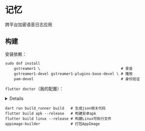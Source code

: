 # 记忆

跨平台加密语音日志应用

## 构建

安装依赖：

```shell
sudo dnf install
    gstreamer1 \                                     # 录音
    gstreamer1-devel gstreamer1-plugins-base-devel \ # 播放
    pam-devel                                        # 身份验证
```

`flutter doctor`（我的配置）：

<details>
[✓] Flutter (Channel stable, 3.32.1, on Fedora Linux 41 (Workstation Edition) 6.14.5-200.fc41.x86_64, locale zh_CN.UTF-8) [122ms]
    • Flutter version 3.32.1 on channel stable at /home/xiaoshihou/Applications/flutter
    • Upstream repository https://github.com/flutter/flutter.git
    • Framework revision b25305a883 (2 周前), 2025-05-29 10:40:06 -0700
    • Engine revision 1425e5e9ec
    • Dart version 3.8.1
    • DevTools version 2.45.1

[✓] Android toolchain - develop for Android devices (Android SDK version 35.0.0) [1,595ms]
• Android SDK at /home/xiaoshihou/Applications/android_sdk/
• Platform android-35, build-tools 35.0.0
• Java binary at: /home/xiaoshihou/Applications/android-studio/jbr/bin/java
This is the JDK bundled with the latest Android Studio installation on this machine.
To manually set the JDK path, use: `flutter config --jdk-dir="path/to/jdk"`.
• Java version OpenJDK Runtime Environment (build 21.0.4+-12422083-b607.1)
• All Android licenses accepted.

[✓] Linux toolchain - develop for Linux desktop [907ms]
• clang version 19.1.7 (Fedora 19.1.7-3.fc41)
• cmake version 3.30.8
• ninja version 1.12.1
• pkg-config version 2.3.0
• OpenGL core renderer: AMD Radeon Graphics (radeonsi, renoir, ACO, DRM 3.61, 6.14.5-200.fc41.x86_64)
• OpenGL core version: 4.6 (Core Profile) Mesa 25.0.4
• OpenGL core shading language version: 4.60
• OpenGL ES renderer: AMD Radeon Graphics (radeonsi, renoir, ACO, DRM 3.61, 6.14.5-200.fc41.x86_64)
• OpenGL ES version: OpenGL ES 3.2 Mesa 25.0.4
• OpenGL ES shading language version: OpenGL ES GLSL ES 3.20
• GL_EXT_framebuffer_blit: yes
• GL_EXT_texture_format_BGRA8888: yes

</details>

```shell
dart run build_runner build   # 生成json相关代码
flutter build apk --release   # 构建安卓apk
flutter build linux --release # 构建Linux可执行文件
appimage-builder              # 打包AppImage
```
